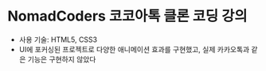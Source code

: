 # NomadCoders 코코아톡 클론 코딩 강의

- 사용 기술: HTML5, CSS3
- UI에 포커싱된 프로젝트로 다양한 애니메이션 효과를 구현했고, 실제 카카오톡과 같은 기능은 구현하지 않았다
